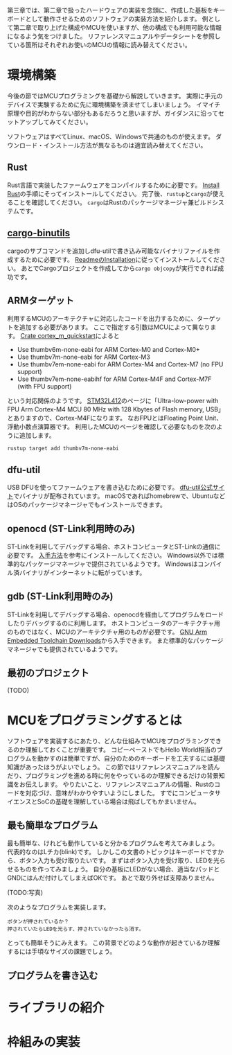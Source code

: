 第三章では、第二章で扱ったハードウェアの実装を念頭に、作成した基板をキーボードとして動作させるためのソフトウェアの実装方法を紹介します。
例として第二章で取り上げた構成やMCUを使いますが、他の構成でも利用可能な情報になるよう気をつけました。
リファレンスマニュアルやデータシートを参照している箇所はそれぞれお使いのMCUの情報に読み替えてください。

# 環境構築

今後の節ではMCUプログラミングを基礎から解説していきます。
実際に手元のデバイスで実験するために先に環境構築を済ませてしまいましょう。
イマイチ原理や目的がわからない部分もあるだろうと思いますが、ガイダンスに沿ってセットアップしてみてください。

ソフトウェアはすべてLinux、macOS、Windowsで共通のものが使えます。
ダウンロード・インストール方法が異なるものは適宜読み替えてください。

## Rust

Rust言語で実装したファームウェアをコンパイルするために必要です。
[Install Rust](https://www.rust-lang.org/tools/install)の手順にそってインストールしてください。
完了後、`rustup`と`cargo`が使えることを確認してください。
`cargo`はRustのパッケージマネージャ兼ビルドシステムです。

## [cargo-binutils](https://github.com/rust-embedded/cargo-binutils)

cargoのサブコマンドを追加しdfu-utilで書き込み可能なバイナリファイルを作成するために必要です。
[ReadmeのInstallation](https://github.com/rust-embedded/cargo-binutils#installation)に従ってインストールしてください。
あとでCargoプロジェクトを作成してから`cargo objcopy`が実行できれば成功です。

## ARMターゲット

利用するMCUのアーキテクチャに対応したコードを出力するために、ターゲットを追加する必要があります。
ここで指定する引数はMCUによって異なります。
[Crate cortex_m_quickstart](https://docs.rust-embedded.org/cortex-m-quickstart/cortex_m_quickstart/#usage)によると

- Use thumbv6m-none-eabi for ARM Cortex-M0 and Cortex-M0+
- Use thumbv7m-none-eabi for ARM Cortex-M3
- Use thumbv7em-none-eabi for ARM Cortex-M4 and Cortex-M7 (no FPU support)
- Use thumbv7em-none-eabihf for ARM Cortex-M4F and Cortex-M7F (with FPU support)

という対応関係のようです。
[STM32L412](https://www.st.com/en/microcontrollers-microprocessors/stm32l412kb.html)のページに「Ultra-low-power with FPU Arm Cortex-M4 MCU 80 MHz with 128 Kbytes of Flash memory, USB」とありますので、Cortex-M4Fになります。
なおFPUとはFloating Point Unit、浮動小数点演算器です。
利用したMCUのページを確認して必要なものを次のように追加します。

```
rustup target add thumbv7m-none-eabi
```

## dfu-util

USB DFUを使ってファームウェアを書き込むために必要です。
[dfu-util公式サイト](http://dfu-util.sourceforge.net/)でバイナリが配布されています。
macOSであればhomebrewで、UbuntuなどはOSのパッケージマネージャでもインストールできます。

## openocd (ST-Link利用時のみ)

ST-Linkを利用してデバッグする場合、ホストコンピュータとST-Linkの通信に必要です。
[入手方法](http://openocd.org/getting-openocd/)を参考にインストールしてください。
Windows以外では標準的なパッケージマネージャで提供されているようです。
Windowsはコンパイル済バイナリがインターネットに転がっています。

## gdb (ST-Link利用時のみ)

ST-Linkを利用してデバッグする場合、openocdを経由してプログラムをロードしたりデバッグするのに利用します。
ホストコンピュータのアーキテクチャ用のものではなく、MCUのアーキテクチャ用のものが必要です。
[GNU Arm Embedded Toolchain Downloads](https://developer.arm.com/tools-and-software/open-source-software/developer-tools/gnu-toolchain/gnu-rm/downloads)から入手できます。
また標準的なパッケージマネージャでも提供されているようです。

## 最初のプロジェクト

(TODO)

# MCUをプログラミングするとは

ソフトウェアを実装するにあたり、どんな仕組みでMCUをプログラミングできるのか理解しておくことが重要です。
コピーペーストでもHello World相当のプログラムを動かすのは簡単ですが、自分のためのキーボードを工夫するには基礎知識があったほうがよいでしょう。
この節ではリファレンスマニュアルを読んだり、プログラミングを進める時に何をやっているのか理解できるだけの背景知識をお伝えします。
やりたいこと、リファレンスマニュアルの情報、Rustのコードを対応づけ、意味がわかりやすいようにしました。
すでにコンピュータサイエンスとSoCの基礎を理解している場合は飛ばしてもかまいません。

## 最も簡単なプログラム

最も簡単な、けれども動作していると分かるプログラムを考えてみましょう。
代表的なのはLチカ(blink)です。
しかしこの文書のトピックはキーボードですから、ボタン入力も受け取りたいです。
まずはボタン入力を受け取り、LEDを光らせるものを作ってみましょう。
自分の基板にLEDがない場合、適当なパッドとGNDにはんだ付けしてしまえばOKです。
あとで取り外せば支障ありません。

(TODO:写真)

次のようなプログラムを実装します。

```
ボタンが押されているか？
押されていたらLEDを光らす、押されていなかったら消す。
```

とっても簡単そうにみえます。
この背景でどのような動作が起きているか理解するには手頃なサイズの課題でしょう。


## プログラムを書き込む

# ライブラリの紹介
# 枠組みの実装

